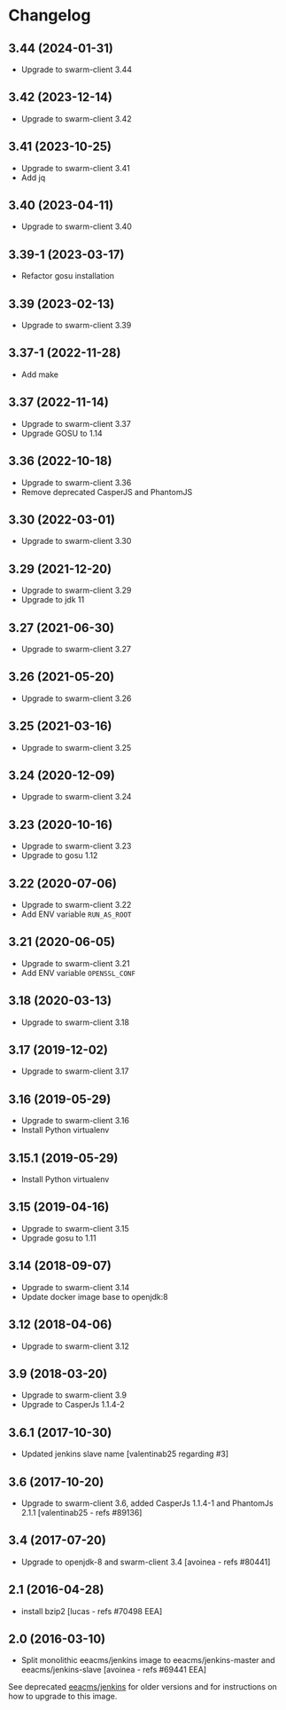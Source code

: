# Changelog

## 3.44 (2024-01-31)

- Upgrade to swarm-client 3.44

## 3.42 (2023-12-14)

- Upgrade to swarm-client 3.42

## 3.41 (2023-10-25)

- Upgrade to swarm-client 3.41
- Add jq

## 3.40 (2023-04-11)

- Upgrade to swarm-client 3.40

## 3.39-1 (2023-03-17)

- Refactor gosu installation

## 3.39 (2023-02-13)

- Upgrade to swarm-client 3.39

## 3.37-1 (2022-11-28)

- Add make

## 3.37 (2022-11-14)

- Upgrade to swarm-client 3.37
- Upgrade GOSU to 1.14

## 3.36 (2022-10-18)

- Upgrade to swarm-client 3.36
- Remove deprecated CasperJS and PhantomJS 

## 3.30 (2022-03-01)

- Upgrade to swarm-client 3.30

## 3.29 (2021-12-20)

- Upgrade to swarm-client 3.29
- Upgrade to jdk 11

## 3.27 (2021-06-30)

- Upgrade to swarm-client 3.27

## 3.26 (2021-05-20)

- Upgrade to swarm-client 3.26

## 3.25 (2021-03-16)

- Upgrade to swarm-client 3.25

## 3.24 (2020-12-09)

- Upgrade to swarm-client 3.24

## 3.23 (2020-10-16)

- Upgrade to swarm-client 3.23
- Upgrade to gosu 1.12

## 3.22 (2020-07-06)

- Upgrade to swarm-client 3.22
- Add ENV variable `RUN_AS_ROOT`


## 3.21 (2020-06-05)

- Upgrade to swarm-client 3.21
- Add ENV variable `OPENSSL_CONF`

## 3.18 (2020-03-13)

- Upgrade to swarm-client 3.18

## 3.17 (2019-12-02)

- Upgrade to swarm-client 3.17

## 3.16 (2019-05-29)

- Upgrade to swarm-client 3.16
- Install Python virtualenv

## 3.15.1 (2019-05-29)

- Install Python virtualenv

## 3.15 (2019-04-16)

- Upgrade to swarm-client 3.15
- Upgrade gosu to 1.11

## 3.14 (2018-09-07)

- Upgrade to swarm-client 3.14
- Update docker image base to openjdk:8


## 3.12 (2018-04-06)

- Upgrade to swarm-client 3.12


## 3.9 (2018-03-20)

- Upgrade to swarm-client 3.9
- Upgrade to  CasperJs 1.1.4-2

## 3.6.1 (2017-10-30)

- Updated jenkins slave name
  [valentinab25 regarding #3]

## 3.6 (2017-10-20)

- Upgrade to swarm-client 3.6, added CasperJs 1.1.4-1 and PhantomJs 2.1.1
  [valentinab25 - refs #89136]

## 3.4 (2017-07-20)

- Upgrade to openjdk-8 and swarm-client 3.4
  [avoinea - refs #80441]

## 2.1 (2016-04-28)

- install bzip2
  [lucas - refs #70498 EEA]

## 2.0 (2016-03-10)

- Split monolithic eeacms/jenkins image to eeacms/jenkins-master and eeacms/jenkins-slave
  [avoinea - refs #69441 EEA]

See deprecated [eeacms/jenkins](https://hub.docker.com/r/eeacms/jenkins) for older versions and for instructions on how to upgrade to this image.
